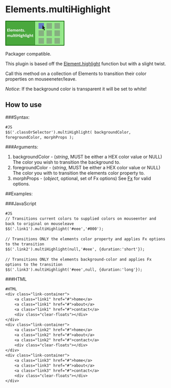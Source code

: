 Elements.multiHighlight
===========

![Screenshot](http://github.com/subhaze/mootools-elements-multihighlight/raw/master/logo.png)

Packager compatible.

This plugin is based off the [Element.highlight](http://mootools.net/docs/core/Fx/Fx.Tween#Element:highlight) function but with a slight twist.

Call this method on a collection of Elements to transition their color properties on mouseeneter/leave.

*Notice*: If the background color is transparent it will be set to white!

How to use
----------

###Syntax:

	#JS
	$$('.classOrSelector').multiHighlight( backgroundColor, foregroundColor, morphProps );

###Arguments:

1. backgroundColor - (*string*, MUST be either a HEX color value or NULL) The color you wish to transition the background to.
2. foregroundColor - (*string*, MUST be either a HEX color value or NULL) The color you with to transition the elements color property to.
3. morphProps - (*object*, optional, set of Fx options) See [Fx](http://mootools.net/docs/core/Fx/Fx) for valid options.

##Examples:

###JavaScript

	#JS
	// Transitions current colors to supplied colors on mouseenter and back to original on mouseleave
	$$('.link1').multiHighlight('#eee','#000');
	
	// Transitions ONLY the elements color property and applies Fx options to the transition
	$$('.link2').multiHighlight(null,'#eee', {duration:'short'});
	
	// Transitions ONLY the elements background-color and applies Fx options to the transition
	$$('.link3').multiHighlight('#eee',null, {duration:'long'});
	
###HTML

	#HTML
	<div class="link-container">
		<a class="link1" href="#">home</a>
		<a class="link1" href="#">about</a>
		<a class="link1" href="#">contact</a>
		<div class="clear-floats"></div>
	</div>
	<div class="link-container">
		<a class="link2" href="#">home</a>
		<a class="link2" href="#">about</a>
		<a class="link2" href="#">contact</a>
		<div class="clear-floats"></div>
	</div>
	<div class="link-container">
		<a class="link3" href="#">home</a>
		<a class="link3" href="#">about</a>
		<a class="link3" href="#">contact</a>
		<div class="clear-floats"></div>
	</div>